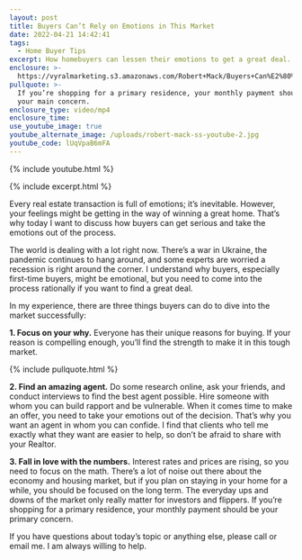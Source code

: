 ```yaml
---
layout: post
title: Buyers Can’t Rely on Emotions in This Market
date: 2022-04-21 14:42:41
tags:
  - Home Buyer Tips
excerpt: How homebuyers can lessen their emotions to get a great deal.
enclosure: >-
  https://vyralmarketing.s3.amazonaws.com/Robert+Mack/Buyers+Can%E2%80%99t+Rely+on+Emotions+in+This+Market.mp4
pullquote: >-
  If you’re shopping for a primary residence, your monthly payment should be
  your main concern. 
enclosure_type: video/mp4
enclosure_time:
use_youtube_image: true
youtube_alternate_image: /uploads/robert-mack-ss-youtube-2.jpg
youtube_code: lUqVpaB6mFA
---
```

{% include youtube.html %}

{% include excerpt.html %}

Every real estate transaction is full of emotions; it’s inevitable. However, your feelings might be getting in the way of winning a great home. That’s why today I want to discuss how buyers can get serious and take the emotions out of the process.&nbsp;

The world is dealing with a lot right now. There’s a war in Ukraine, the pandemic continues to hang around, and some experts are worried a recession is right around the corner. I understand why buyers, especially first-time buyers, might be emotional, but you need to come into the process rationally if you want to find a great deal.&nbsp;

In my experience, there are three things buyers can do to dive into the market successfully:

**1\. Focus on your why.** Everyone has their unique reasons for buying. If your reason is compelling enough, you’ll find the strength to make it in this tough market.

{% include pullquote.html %}

**2\. Find an amazing agent.** Do some research online, ask your friends, and conduct interviews to find the best agent possible. Hire someone with whom you can build rapport and be vulnerable. When it comes time to make an offer, you need to take your emotions out of the decision. That’s why you want an agent in whom you can confide. I find that clients who tell me exactly what they want are easier to help, so don’t be afraid to share with your Realtor.&nbsp;

**3\. Fall in love with the numbers.** Interest rates and prices are rising, so you need to focus on the math. There’s a lot of noise out there about the economy and housing market, but if you plan on staying in your home for a while, you should be focused on the long term. The everyday ups and downs of the market only really matter for investors and flippers. If you’re shopping for a primary residence, your monthly payment should be your primary concern.&nbsp;

If you have questions about today’s topic or anything else, please call or email me. I am always willing to help.
